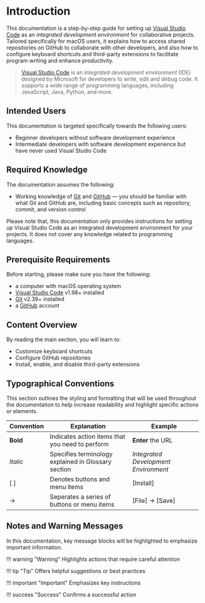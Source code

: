 # Introduction
This documentation is a step-by-step guide for setting up [Visual Studio Code](https://code.visualstudio.com/) as an <i>integrated development environment</i> for collaborative projects. Tailored specifically for macOS users, it explains how to access shared repositories on GitHub to collaborate with other developers, and also how to configure keyboard shortcuts and third-party extensions to facilitate program writing and enhance productivity.

> [Visual Studio Code](https://code.visualstudio.com/) is an <i>integrated development environment</i> (IDE) designed by Microsoft for developers to write, edit and debug code. It supports a wide range of programming languages, including JavaScript, Java, Python, and more.


## Intended Users
This documentation is targeted specifically towards the following users:

- Beginner developers without software development experience
- Intermediate developers with software development experience but have never used Visual Studio Code


## Required Knowledge
The documentation assumes the following:

- Working knowledge of [Git](https://git-scm.com/) and [GitHub](https://github.com/) — you should be familiar with what Git and GitHub are, including basic concepts such as repository, commit, and version control

Please note that, this documentation only provides instructions for setting up Visual Studio Code as an integrated development environment for your projects. It does not cover any knowledge related to programming languages.


## Prerequisite Requirements
Before starting, please make sure you have the following:

- a computer with macOS operating system
- [Visual Studio Code](https://code.visualstudio.com/download) v1.98+ installed
- [Git](https://git-scm.com/downloads/mac) v2.39+ installed
- a [GitHub](https://github.com/signup) account


## Content Overview
By reading the main section, you will learn to: 

- Customize keyboard shortcuts
- Configure GitHub repositories
- Install, enable, and disable third-party extensions


## Typographical Conventions
This section outlines the styling and formatting that will be used throughout the documentation to help increase readability and highlight specific actions or elements.

| Convention   |Explanation                                             | Example                                   |
| ------------ |--------------------------------------------------------| ----------------------------------------- |
| **Bold** | Indicates action items that you need to perform            | <b>Enter</b> the URL                      |
| <i>Italic</i>| Specifies terminology explained in Glossary section    | <i>Integrated Development Environment</i> |
| [ ]          | Denotes buttons and menu items                         | [Install]                                 |
| →            | Seperates a series of buttons or menu items            | [File] → [Save]                           |

## Notes and Warning Messages

In this documentation, key message blocks will be highlighted to emphasize important information.

!!! warning "Warning"
    Highlights actions that require careful attention

!!! tip "Tip"
    Offers helpful suggestions or best practices

!!! important "Important"
    Emphasizes key instructions

!!! success "Success"
    Confirms a successful action